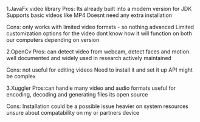 1.JavaFx video library
Pros: Its already built into a modern version for JDK
      Supports basic videos like MP4
      Doesnt need any extra installation

Cons: only works with limited video formats - so nothing advanced
      Limited customization options for the video
      dont know how it will function on both our computers depending on version

2.OpenCv
Pros:
    can detect video from webcam, detect faces and motion.
    well documented and widely used in research
    actively maintained

Cons:
    not useful for editing videos
    Need to install it and set it up
    API might be complex 


3.Xuggler
Pros:can handle many video and audio formats
     useful for encoding, decoding and generating files
     its open source



Cons:
    Installation could be a possible issue
    heavier on system resources
    unsure about compatability on my or partners device